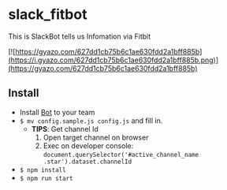 # slack_fitbot

This is SlackBot tells us Infomation via Fitbit

[![https://gyazo.com/627dd1cb75b6c1ae630fdd2a1bff885b](https://i.gyazo.com/627dd1cb75b6c1ae630fdd2a1bff885b.png)](https://gyazo.com/627dd1cb75b6c1ae630fdd2a1bff885b)

## Install

- Install [Bot](https://slack.com/apps/A0F7YS25R-bots) to your team
- `$ mv config.sample.js config.js` and fill in.
  - **TIPS**: Get channel Id
    1. Open target channel on browser
    2. Exec on developer console: `document.querySelector('#active_channel_name .star').dataset.channelId`
- `$ npm install`
- `$ npm run start`
